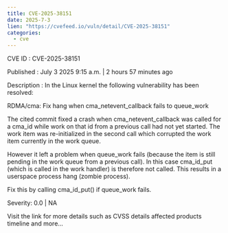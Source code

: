 ```yaml
--- 
title: CVE-2025-38151
date: 2025-7-3
lien: "https://cvefeed.io/vuln/detail/CVE-2025-38151"
categories:
  - cve
---
```


CVE ID : CVE-2025-38151

Published :  July 3
2025
9:15 a.m. | 2 hours
57 minutes ago

Description : In the Linux kernel
the following vulnerability has been resolved:

RDMA/cma: Fix hang when cma_netevent_callback fails to queue_work

The cited commit fixed a crash when cma_netevent_callback was called for
a cma_id while work on that id from a previous call had not yet started.
The work item was re-initialized in the second call
which corrupted the
work item currently in the work queue.

However
it left a problem when queue_work fails (because the item is
still pending in the work queue from a previous call). In this case
cma_id_put (which is called in the work handler) is therefore not
called. This results in a userspace process hang (zombie process).

Fix this by calling cma_id_put() if queue_work fails.

Severity: 0.0 | NA

Visit the link for more details
such as CVSS details
affected products
timeline
and more...
